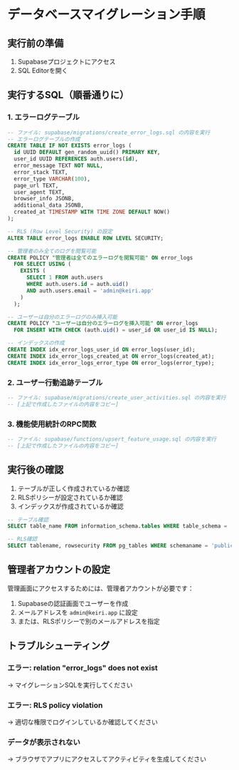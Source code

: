 # データベースマイグレーション手順

## 実行前の準備

1. Supabaseプロジェクトにアクセス
2. SQL Editorを開く

## 実行するSQL（順番通りに）

### 1. エラーログテーブル

```sql
-- ファイル: supabase/migrations/create_error_logs.sql の内容を実行
-- エラーログテーブルの作成
CREATE TABLE IF NOT EXISTS error_logs (
  id UUID DEFAULT gen_random_uuid() PRIMARY KEY,
  user_id UUID REFERENCES auth.users(id),
  error_message TEXT NOT NULL,
  error_stack TEXT,
  error_type VARCHAR(100),
  page_url TEXT,
  user_agent TEXT,
  browser_info JSONB,
  additional_data JSONB,
  created_at TIMESTAMP WITH TIME ZONE DEFAULT NOW()
);

-- RLS (Row Level Security) の設定
ALTER TABLE error_logs ENABLE ROW LEVEL SECURITY;

-- 管理者のみ全てのログを閲覧可能
CREATE POLICY "管理者は全てのエラーログを閲覧可能" ON error_logs
  FOR SELECT USING (
    EXISTS (
      SELECT 1 FROM auth.users 
      WHERE auth.users.id = auth.uid() 
      AND auth.users.email = 'admin@keiri.app'
    )
  );

-- ユーザーは自分のエラーログのみ挿入可能
CREATE POLICY "ユーザーは自分のエラーログを挿入可能" ON error_logs
  FOR INSERT WITH CHECK (auth.uid() = user_id OR user_id IS NULL);

-- インデックスの作成
CREATE INDEX idx_error_logs_user_id ON error_logs(user_id);
CREATE INDEX idx_error_logs_created_at ON error_logs(created_at);
CREATE INDEX idx_error_logs_error_type ON error_logs(error_type);
```

### 2. ユーザー行動追跡テーブル

```sql
-- ファイル: supabase/migrations/create_user_activities.sql の内容を実行
-- [上記で作成したファイルの内容をコピー]
```

### 3. 機能使用統計のRPC関数

```sql
-- ファイル: supabase/functions/upsert_feature_usage.sql の内容を実行
-- [上記で作成したファイルの内容をコピー]
```

## 実行後の確認

1. テーブルが正しく作成されているか確認
2. RLSポリシーが設定されているか確認
3. インデックスが作成されているか確認

```sql
-- テーブル確認
SELECT table_name FROM information_schema.tables WHERE table_schema = 'public';

-- RLS確認
SELECT tablename, rowsecurity FROM pg_tables WHERE schemaname = 'public';
```

## 管理者アカウントの設定

管理画面にアクセスするためには、管理者アカウントが必要です：

1. Supabaseの認証画面でユーザーを作成
2. メールアドレスを `admin@keiri.app` に設定
3. または、RLSポリシーで別のメールアドレスを指定

## トラブルシューティング

### エラー: relation "error_logs" does not exist
→ マイグレーションSQLを実行してください

### エラー: RLS policy violation
→ 適切な権限でログインしているか確認してください

### データが表示されない
→ ブラウザでアプリにアクセスしてアクティビティを生成してください